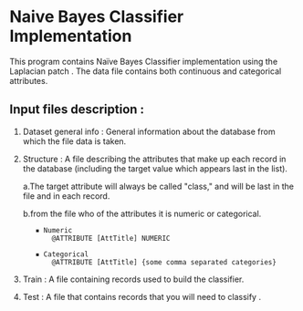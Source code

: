 # Naive Bayes Classifier Implementation

This program contains Naïve Bayes Classifier implementation using the Laplacian patch .
The data file contains both continuous and categorical attributes.

## Input files description :
1) Dataset general info : General information about the database from which the file data is taken.
2) Structure : A file describing the attributes that make up each record in the database (including the target value which appears last in the list).

    a.The target attribute will always be called "class," and will be last in the file and in each record.

    b.from the file who of the attributes it is numeric or categorical.

          ▪ Numeric
              @ATTRIBUTE [AttTitle] NUMERIC

          ▪ Categorical
              @ATTRIBUTE [AttTitle] {some comma separated categories}
              
3) Train : A file containing records used to build the classifier.
4) Test  : A file that contains records that you will need to classify .
